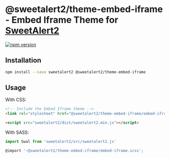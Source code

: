 # @sweetalert2/theme-embed-iframe - Embed Iframe Theme for [SweetAlert2](https://github.com/sweetalert2/sweetalert2)

[![npm version](https://img.shields.io/npm/v/@sweetalert2/theme-embed-iframe.svg)](https://www.npmjs.com/package/@sweetalert2/theme-embed-iframe)

Installation
------------

```sh
npm install --save sweetalert2 @sweetalert2/theme-embed-iframe
```

Usage
-----

With CSS:

```html
<!-- Include the Embed Iframe theme -->
<link rel="stylesheet" href="@sweetalert2/theme-embed-iframe/embed-iframe.css">

<script src="sweetalert2/dist/sweetalert2.min.js"></script>
```

With SASS:

```js
import Swal from 'sweetalert2/src/sweetalert2.js'

@import '~@sweetalert2/theme-embed-iframe/embed-iframe.scss';
```
